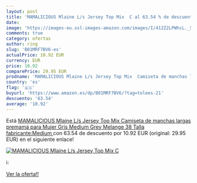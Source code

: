 ```yaml
---
layout: post
title: 'MAMALICIOUS Mlaine L/s Jersey Top Mix  C al 63.54 % de descuento'
date: 
image: 'https://images-eu.ssl-images-amazon.com/images/I/412Z2LPWhcL._SL200_.jpg'
comments: true
category: ofertas
author: ring
slug: 'B01MRF7BV6-es'
actualPrice: 10.92 EUR
currency: EUR
price: 10.92
comparePrice: 29.95 EUR
prodname: 'MAMALICIOUS Mlaine L/s Jersey Top Mix  Camiseta de manchas largas premamá para Mujer  Gris  Medium Grey Melange   38  Talla fabricante:Medium '
country: 'es'
flag: '🇪🇸'
buyurl: 'https://www.amazon.es/dp/B01MRF7BV6/?tag=tolees-21'
descuento: '63.54'
average: '10.92'
---
```


Está [MAMALICIOUS Mlaine L/s Jersey Top Mix  Camiseta de manchas largas premamá para Mujer  Gris  Medium Grey Melange   38  Talla fabricante:Medium ](https://www.amazon.es/dp/B01MRF7BV6/?tag=tolees-21) con 63.54 de descuento por 10.92 EUR (original: 29.95 EUR) en el siguiente enlace!

[![MAMALICIOUS Mlaine L/s Jersey Top Mix  C](https://images-eu.ssl-images-amazon.com/images/I/412Z2LPWhcL._SL200_.jpg)](https://www.amazon.es/dp/B01MRF7BV6/?tag=tolees-21)

ℹ️:


[Ver la oferta!!](https://www.amazon.es/dp/B01MRF7BV6/?tag=tolees-21)

